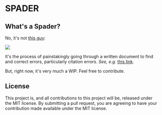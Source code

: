 # SPADER

## What's a Spader? 

No, it's not [this guy](https://en.wikipedia.org/wiki/James_Spader): 

![](https://31.media.tumblr.com/ee5fa676b49f5dd83d4e557db6f7eef2/tumblr_nc1glcp3nK1tcutqno1_400.gif)

It's the process of painstakingly going through a written document to find and correct errors, particularly citation errors. *See, e.g.* [this link](http://www.aulawreview.org/index.php?option=com_content&view=article&id=39&Itemid=46).

But, right now, it's very much a WIP. Feel free to contribute.

## License

This project is, and all contributions to this project will be, released under the MIT license. By submitting a pull request, you are agreeing to have your contribution made available under the MIT license.